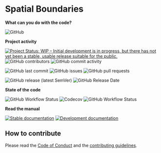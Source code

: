 # Spatial Boundaries

**What can you do with the code?**

![GitHub](https://img.shields.io/github/license/EcoJulia/SpatialBoundaries.jl)

**Project activity**

[![Project Status: WIP – Initial development is in progress, but there has not yet been a stable, usable release suitable for the public.](https://www.repostatus.org/badges/latest/wip.svg)](https://www.repostatus.org/#wip) ![GitHub contributors](https://img.shields.io/github/contributors/EcoJulia/SpatialBoundaries.jl) ![GitHub commit activity](https://img.shields.io/github/commit-activity/m/EcoJulia/SpatialBoundaries.jl)

![GitHub last commit](https://img.shields.io/github/last-commit/EcoJulia/SpatialBoundaries.jl) ![GitHub issues](https://img.shields.io/github/issues-raw/EcoJulia/SpatialBoundaries.jl) ![GitHub pull requests](https://img.shields.io/github/issues-pr-raw/EcoJulia/SpatialBoundaries.jl)

![GitHub release (latest SemVer)](https://img.shields.io/github/v/release/EcoJulia/SpatialBoundaries.jl?sort=semver) ![GitHub Release Date](https://img.shields.io/github/release-date/EcoJulia/SpatialBoundaries.jl)

**State of the code**

![GitHub Workflow Status](https://img.shields.io/github/workflow/status/EcoJulia/SpatialBoundaries.jl/CI?label=CI%20workflow) ![Codecov](https://img.shields.io/codecov/c/github/EcoJulia/SpatialBoundaries.jl) ![GitHub Workflow Status](https://img.shields.io/github/workflow/status/EcoJulia/SpatialBoundaries.jl/Documentation?label=Documentation%20workflow)

**Read the manual**

[![Stable documentation](https://img.shields.io/badge/documentation-stable-success)](https://docs.ecojulia.org/SpatialBoundaries.jl/stable/) [![Development documentation](https://img.shields.io/badge/documentation-development-informational)](https://docs.ecojulia.org/SpatialBoundaries.jl/dev/)

## How to contribute

Please read the [Code of Conduct][CoC] and the [contributing guidelines][contr].

[CoC]: https://github.com/EcoJulia/SpatialBoundaries.jl/blob/master/CODE_OF_CONDUCT.md
[contr]: https://github.com/EcoJulia/SpatialBoundaries.jl/blob/master/CONTRIBUTING.md